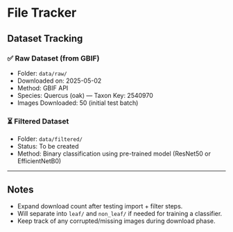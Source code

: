 # File Tracker

## Dataset Tracking

### ✅ Raw Dataset (from GBIF)
- Folder: `data/raw/`
- Downloaded on: 2025-05-02
- Method: GBIF API
- Species: Quercus (oak) — Taxon Key: 2540970
- Images Downloaded: 50 (initial test batch)

### ⏳ Filtered Dataset
- Folder: `data/filtered/`
- Status: To be created
- Method: Binary classification using pre-trained model (ResNet50 or EfficientNetB0)

---

## Notes
- Expand download count after testing import + filter steps.
- Will separate into `leaf/` and `non_leaf/` if needed for training a classifier.
- Keep track of any corrupted/missing images during download phase.

